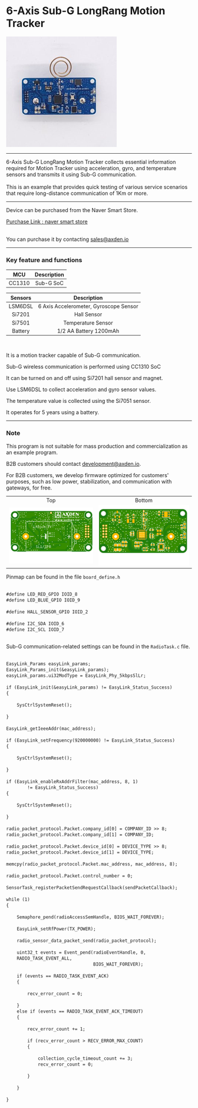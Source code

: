 # 6-Axis Sub-G LongRang Motion Tracker

<img src="./assets/axden_6_sub_g_motion_tracker.jpeg">
<br>

----

6-Axis Sub-G LongRang Motion Tracker collects essential information required for Motion Tracker using acceleration, gyro, and temperature sensors and transmits it using Sub-G communication.
<br>
<br>
This is an example that provides quick testing of various service scenarios that require long-distance communication of 1Km or more.
<br>

----

Device can be purchased from the Naver Smart Store.
<br>

[Purchase Link : naver smart store](https://smartstore.naver.com/axden)
<br>
<br>

You can purchase it by contacting sales@axden.io

----

### Key feature and functions

MCU | Description
:-------------------------:|:-------------------------:
CC1310 | Sub-G SoC

Sensors | Description
:-------------------------:|:-------------------------:
LSM6DSL | 6 Axis Accelerometer, Gyroscope Sensor
Si7201 | Hall Sensor
Si7501 | Temperature Sensor
Battery | 1/2 AA Battery 1200mAh

<br>

It is a motion tracker capable of Sub-G communication.
<br>

Sub-G wireless communication is performed using CC1310 SoC
<br>

It can be turned on and off using Si7201 hall sensor and magnet.
<br>

Use LSM6DSL to collect acceleration and gyro sensor values.
<br>

The temperature value is collected using the Si7051 sensor.
<br>

It operates for 5 years using a battery.
<br>

----

### Note

This program is not suitable for mass production and commercialization as an example program.
<br>

B2B customers should contact development@axden.io.
<br>

For B2B customers, we develop firmware optimized for customers' purposes, such as low power, stabilization, and communication with gateways, for free.
<br>

<table>
  <tr align="center">
    <td>Top</td>
    <td>Bottom</td>
  </tr>
  <tr align="center">
    <td><img src="./assets/axden_6_sub_g_motion_tracker_top.jpeg"></td>
    <td><img src="./assets/axden_6_sub_g_motion_tracker_bottom.jpeg"></td>
  </tr>
</table>

Pinmap can be found in the file ```board_define.h```
<br>

```

#define LED_RED_GPIO IOID_8
#define LED_BLUE_GPIO IOID_9

#define HALL_SENSOR_GPIO IOID_2

#define I2C_SDA IOID_6
#define I2C_SCL IOID_7


```

Sub-G communication-related settings can be found in the ```RadioTask.c``` file.
<br>

```

EasyLink_Params easyLink_params;
EasyLink_Params_init(&easyLink_params);
easyLink_params.ui32ModType = EasyLink_Phy_5kbpsSlLr;

if (EasyLink_init(&easyLink_params) != EasyLink_Status_Success)
{

    SysCtrlSystemReset();

}

EasyLink_getIeeeAddr(mac_address);

if (EasyLink_setFrequency(920000000) != EasyLink_Status_Success)
{

    SysCtrlSystemReset();

}

if (EasyLink_enableRxAddrFilter(mac_address, 8, 1)
        != EasyLink_Status_Success)
{

    SysCtrlSystemReset();

}

radio_packet_protocol.Packet.company_id[0] = COMPANY_ID >> 8;
radio_packet_protocol.Packet.company_id[1] = COMPANY_ID;

radio_packet_protocol.Packet.device_id[0] = DEVICE_TYPE >> 8;
radio_packet_protocol.Packet.device_id[1] = DEVICE_TYPE;

memcpy(radio_packet_protocol.Packet.mac_address, mac_address, 8);

radio_packet_protocol.Packet.control_number = 0;

SensorTask_registerPacketSendRequestCallback(sendPacketCallback);

while (1)
{

    Semaphore_pend(radioAccessSemHandle, BIOS_WAIT_FOREVER);

    EasyLink_setRfPower(TX_POWER);

    radio_sensor_data_packet_send(radio_packet_protocol);

    uint32_t events = Event_pend(radioEventHandle, 0,
    RADIO_TASK_EVENT_ALL,
                                 BIOS_WAIT_FOREVER);

    if (events == RADIO_TASK_EVENT_ACK)
    {

        recv_error_count = 0;

    }
    else if (events == RADIO_TASK_EVENT_ACK_TIMEOUT)
    {

        recv_error_count += 1;

        if (recv_error_count > RECV_ERROR_MAX_COUNT)
        {

            collection_cycle_timeout_count += 3;
            recv_error_count = 0;

        }

    }

}


```
